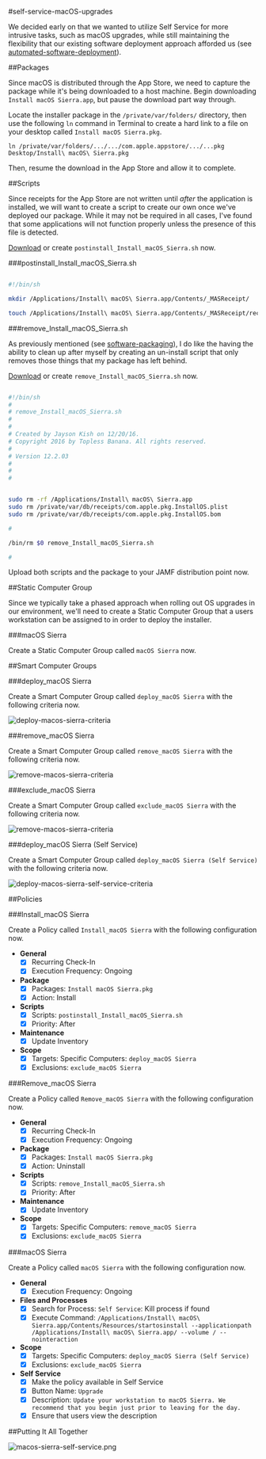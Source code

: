 #self-service-macOS-upgrades

We decided early on that we wanted to utilize Self Service for more intrusive tasks, such as macOS upgrades, while still maintaining the flexibility that our existing software deployment approach afforded us (see [automated-software-deployment](https://github.com/ToplessBanana/tutorials/tree/master/HOW-TO-automated-software-deployment)).

##Packages

Since macOS is distributed through the App Store, we need to capture the package while it's being downloaded to a host machine. Begin downloading `Install macOS Sierra.app`, but pause the download part way through.

Locate the installer package in the `/private/var/folders/` directory, then use the following `ln` command in Terminal to create a hard link to a file on your desktop called `Install macOS Sierra.pkg`.

`ln /private/var/folders/.../.../com.apple.appstore/.../...pkg Desktop/Install\ macOS\ Sierra.pkg`

Then, resume the download in the App Store and allow it to complete.

##Scripts

Since receipts for the App Store are not written until _after_ the application is installed, we will want to create a script to create our own once we've deployed our package. While it may not be required in all cases, I've found that some applications will not function properly unless the presence of this file is detected.

[Download](https://raw.githubusercontent.com/ToplessBanana/tutorials/master/HOW-TO-self-service-macOS-upgrades/resources/postinstall_Install_macOS_Sierra.sh) or create `postinstall_Install_macOS_Sierra.sh` now.

###postinstall_Install_macOS_Sierra.sh

```bash

#!/bin/sh

mkdir /Applications/Install\ macOS\ Sierra.app/Contents/_MASReceipt/

touch /Applications/Install\ macOS\ Sierra.app/Contents/_MASReceipt/receipt

```

###remove_Install_macOS_Sierra.sh

As previously mentioned (see [software-packaging](https://github.com/ToplessBanana/tutorials/tree/master/HOW-TO-software-packaging#remove_firefoxsh)), I do like the having the ability to clean up after myself by creating an un-install script that only removes those things that my package has left behind.

[Download](https://raw.githubusercontent.com/ToplessBanana/tutorials/master/HOW-TO-self-service-macOS-upgrades/resources/remove_Install_macOS_Sierra.sh) or create `remove_Install_macOS_Sierra.sh` now.

```bash

#!/bin/sh
#
# remove_Install_macOS_Sierra.sh
# 
#
# Created by Jayson Kish on 12/20/16.
# Copyright 2016 by Topless Banana. All rights reserved.
#
# Version 12.2.03
#
#
#


sudo rm -rf /Applications/Install\ macOS\ Sierra.app
sudo rm /private/var/db/receipts/com.apple.pkg.InstallOS.plist
sudo rm /private/var/db/receipts/com.apple.pkg.InstallOS.bom

#

/bin/rm $0 remove_Install_macOS_Sierra.sh

#

```

Upload both scripts and the package to your JAMF distribution point now.

##Static Computer Group

Since we typically take a phased approach when rolling out OS upgrades in our environment, we'll need to create a Static Computer Group that a users workstation can be assigned to in order to deploy the installer.

###macOS Sierra

Create a Static Computer Group called `macOS Sierra` now.

##Smart Computer Groups

###deploy_macOS Sierra

Create a Smart Computer Group called `deploy_macOS Sierra` with the following criteria now.

![deploy-macos-sierra-criteria](https://github.com/ToplessBanana/tutorials/blob/master/HOW-TO-self-service-macOS-upgrades/resources/deploy-macos-sierra-criteria.png)

###remove_macOS Sierra

Create a Smart Computer Group called `remove_macOS Sierra` with the following criteria now.

![remove-macos-sierra-criteria](https://github.com/ToplessBanana/tutorials/blob/master/HOW-TO-self-service-macOS-upgrades/resources/remove-macos-sierra-criteria.png)

###exclude_macOS Sierra

Create a Smart Computer Group called `exclude_macOS Sierra` with the following criteria now.

![remove-macos-sierra-criteria](https://github.com/ToplessBanana/tutorials/blob/master/HOW-TO-self-service-macOS-upgrades/resources/exclude-macos-sierra-criteria.png)

###deploy_macOS Sierra (Self Service)

Create a Smart Computer Group called `deploy_macOS Sierra (Self Service)` with the following criteria now.

![deploy-macos-sierra-self-service-criteria](https://github.com/ToplessBanana/tutorials/blob/master/HOW-TO-self-service-macOS-upgrades/resources/deploy-macos-sierra-self-service-criteria.png)

##Policies

###Install_macOS Sierra

Create a Policy called `Install_macOS Sierra` with the following configuration now.

- **General**
  - [x] Recurring Check-In
  - [x] Execution Frequency: Ongoing
- **Package**
  - [x] Packages: `Install macOS Sierra.pkg`
  - [x] Action: Install
- **Scripts**
  - [x] Scripts: `postinstall_Install_macOS_Sierra.sh`
  - [x] Priority: After
- **Maintenance**
  - [x] Update Inventory
- **Scope**
  - [x] Targets: Specific Computers: `deploy_macOS Sierra`
  - [x] Exclusions: `exclude_macOS Sierra`

###Remove_macOS Sierra

Create a Policy called `Remove_macOS Sierra` with the following configuration now.

- **General**
  - [x] Recurring Check-In
  - [x] Execution Frequency: Ongoing
- **Package**
  - [x] Packages: `Install macOS Sierra.pkg`
  - [x] Action: Uninstall
- **Scripts**
  - [x] Scripts: `remove_Install_macOS_Sierra.sh`
  - [x] Priority: After
- **Maintenance**
  - [x] Update Inventory
- **Scope**
  - [x] Targets: Specific Computers: `remove_macOS Sierra`
  - [x] Exclusions: `exclude_macOS Sierra`
  
###macOS Sierra

Create a Policy called `macOS Sierra` with the following configuration now.

- **General**
  - [x] Execution Frequency: Ongoing
- **Files and Processes**
  - [x] Search for Process: `Self Service`: Kill process if found
  - [x] Execute Command: `/Applications/Install\ macOS\ Sierra.app/Contents/Resources/startosinstall --applicationpath /Applications/Install\ macOS\ Sierra.app/ --volume / --nointeraction`
- **Scope**
  - [x] Targets: Specific Computers: `deploy_macOS Sierra (Self Service)`
  - [x] Exclusions: `exclude_macOS Sierra`
- **Self Service**
  - [x] Make the policy available in Self Service
  - [x] Button Name: `Upgrade`
  - [x] Description: `Update your workstation to macOS Sierra. We recommend that you begin just prior to leaving for the day.`
  - [x] Ensure that users view the description

##Putting It All Together

![macos-sierra-self-service.png](https://github.com/ToplessBanana/tutorials/blob/master/HOW-TO-self-service-macOS-upgrades/resources/macos-sierra-self-service.png)
